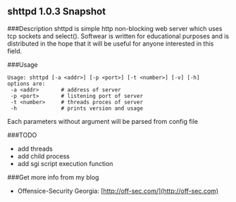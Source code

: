 ## shttpd 1.0.3 Snapshot
###Description
shttpd is simple http non-blocking web server which uses tcp sockets and select(). Softwear is written for educational purposes and is distributed in the hope that it will be useful for anyone interested in this field.

###Usage
```
Usage: shttpd [-a <addr>] [-p <port>] [-t <number>] [-v] [-h]
options are:
 -a <addr>       # address of server
 -p <port>       # listening port of server
 -t <number>     # threads proces of server
 -h              # prints version and usage
```
Each parameters without argument will be parsed from config file

###TODO
- add threads
- add child process
- add sgi script execution function

###Get more info from my blog
- Offensice-Security Georgia: [http://off-sec.com/](http://off-sec.com)
